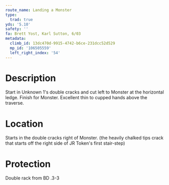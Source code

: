 ```yaml
---
route_name: Landing a Monster
type:
  trad: true
yds: '5.10'
safety: ''
fa: Brett Yost, Karl Sutton, 6/03
metadata:
  climb_id: 13dc470d-9915-4742-b6ce-231dcc52d529
  mp_id: '106505559'
  left_right_index: '54'
---
```

# Description
Start in Unknown 1's double cracks and cut left to Monster at the horizontal ledge.  Finish for Monster.  Excellent thin to cupped hands above the traverse.

# Location
Starts in the double cracks right of Monster. (the heavily chalked tips crack that starts off the right side of JR Token's first stair-step)

# Protection
Double rack from BD .3-3
